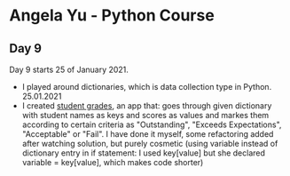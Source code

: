 # Angela Yu - Python Course
## Day 9
Day 9 starts 25 of January 2021. 
- I played around dictionaries, which is data collection type in Python. 25.01.2021
- I created [student grades](student_grades.py), an app that: goes through given dictionary with student names as keys and scores as values and markes them according to certain criteria as "Outstanding", "Exceeds Expectations", "Acceptable" or "Fail". I have done it myself, some refactoring added after watching solution, but purely cosmetic (using variable instead of dictionary entry in if statement: I used key[value] but she declared variable = key[value], which makes code shorter)